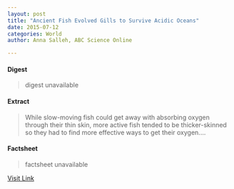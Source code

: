 ```yaml
---
layout: post
title: "Ancient Fish Evolved Gills to Survive Acidic Oceans"
date: 2015-07-12
categories: World
author: Anna Salleh, ABC Science Online

---
```



#### Digest
>digest unavailable

#### Extract
>While slow-moving fish could get away with absorbing oxygen through their thin skin, more active fish tended to be thicker-skinned so they had to find more effective ways to get their oxygen....

#### Factsheet
>factsheet unavailable

[Visit Link](http://news.discovery.com/animals/ancient-fish-evolved-gills-to-survive-acidic-oceans-150706.htm#mkcpgn=rssnws1)


